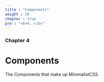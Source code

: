 ```yaml
---
title : "Components"
weight : 20
chapter : true
pre : "<b>4. </b>"
---
```

### Chapter 4

# Components

The Components that make up MinimalistCSS.